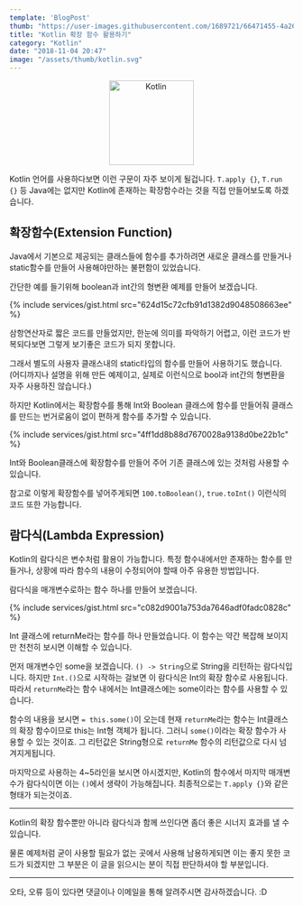 ```yaml
---
template: 'BlogPost'
thumb: "https://user-images.githubusercontent.com/1689721/66471455-4a26ed00-eac6-11e9-92ed-2d4e5d716a74.png"
title: "Kotlin 확장 함수 활용하기"
category: "Kotlin"
date: "2018-11-04 20:47"
image: "/assets/thumb/kotlin.svg"
---
```

<p style="text-align:center;"><img src="https://user-images.githubusercontent.com/1689721/66471415-3a0f0d80-eac6-11e9-8e7b-5c6ebbc39f09.png" alt="Kotlin" style="height:150px;"></p>

Kotlin 언어를 사용하다보면 이런 구문이 자주 보이게 될겁니다. `T.apply {}`, `T.run {}` 등 Java에는 없지만 Kotlin에 존재하는 확장함수라는 것을 직접 만들어보도록 하겠습니다.

## 확장함수(Extension Function)
Java에서 기본으로 제공되는 클래스들에 함수를 추가하려면 새로운 클래스를 만들거나 static함수를 만들어 사용해야만하는 불편함이 있었습니다.

간단한 예를 들기위해 boolean과 int간의 형변환 예제를 만들어 보겠습니다.

{% include services/gist.html src="624d15c72cfb91d1382d9048508663ee" %}

삼항연산자로 짧은 코드를 만들었지만, 한눈에 의미를 파악하기 어렵고, 이런 코드가 반복되다보면 그렇게 보기좋은 코드가 되지 못합니다.

그래서 별도의 사용자 클래스내의 static타입의 함수를 만들어 사용하기도 했습니다. (어디까지나 설명을 위해 만든 예제이고, 실제로 이런식으로 bool과 int간의 형변환을 자주 사용하진 않습니다.)

하지만 Kotlin에서는 확장함수를 통해 Int와 Boolean 클래스에 함수를 만들어줘 클래스를 만드는 번거로움이 없이 편하게 함수를 추가할 수 있습니다.

{% include services/gist.html src="4ff1dd8b88d7670028a9138d0be22b1c" %}

Int와 Boolean클래스에 확장함수를 만들어 주어 기존 클래스에 있는 것처럼 사용할 수 있습니다.

참고로 이렇게 확장함수를 넣어주게되면 `100.toBoolean()`, `true.toInt()` 이런식의 코드 또한 가능합니다.

## 람다식(Lambda Expression)
Kotlin의 람다식은 변수처럼 활용이 가능합니다. 특정 함수내에서만 존재하는 함수를 만들거나, 상황에 따라 함수의 내용이 수정되어야 할때 아주 유용한 방법입니다.

람다식을 매개변수로하는 함수 하나를 만들어 보겠습니다.

{% include services/gist.html src="c082d9001a753da7646adf0fadc0828c" %}

Int 클래스에 returnMe라는 함수를 하나 만들었습니다. 이 함수는 약간 복잡해 보이지만 천천히 보시면 이해할 수 있습니다.

먼저 매개변수인 some을 보겠습니다. `() -> String`으로 String을 리턴하는 람다식입니다. 하지만 `Int.()`으로 시작하는 걸보면 이 람다식은 Int의 확장 함수로 사용됩니다. 따라서 `returnMe`라는 함수 내에서는 Int클래스에는 some이라는 함수를 사용할 수 있습니다.

함수의 내용을 보시면 `= this.some()`이 오는데 현재 `returnMe`라는 함수는 Int클래스의 확장 함수이므로 this는 Int형 객체가 됩니다. 그러니 `some()`이라는 확장 함수가 사용할 수 있는 것이죠. 그 리턴값은 String형으로 `returnMe` 함수의 리턴값으로 다시 넘겨지게됩니다.

마지막으로 사용하는 4~5라인을 보시면 아시겠지만, Kotlin의 함수에서 마지막 매개변수가 람다식이면 이는 `()`에서 생략이 가능해집니다. 최종적으로는 `T.apply {}`와 같은 형태가 되는것이죠.

---

Kotlin의 확장 함수뿐만 아니라 람다식과 함께 쓰인다면 좀더 좋은 시너지 효과를 낼 수 있습니다.

물론 예제처럼 굳이 사용할 필요가 없는 곳에서 사용해 남용하게되면 이는 좋지 못한 코드가 되겠지만 그 부분은 이 글을 읽으시는 분이 직접 판단하셔야 할 부분입니다.

---

오타, 오류 등이 있다면 댓글이나 이메일을 통해 알려주시면 감사하겠습니다. :D